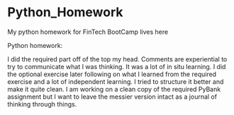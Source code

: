 # Python_Homework
My python homework for FinTech BootCamp lives here

Python homework:

I did the required part off of the top my head. 
Comments are experiential to try to communicate what I was 
thinking. It was a lot of in situ learning.
I did the optional exercise later following on 
what I learned from the required exercise and a lot
of independent learning. I tried to structure it
better and make it quite clean.
I am working on a clean copy of the required PyBank
assignment but I want to leave the messier version
intact as a journal of thinking through things.
